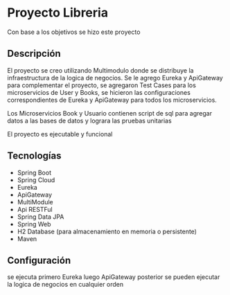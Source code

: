 # Proyecto Libreria

Con base a los objetivos se hizo este proyecto

## Descripción

El proyecto se creo utilizando Multimodulo
donde se distribuye la infraestructura de la logica de negocios.
Se le agrego Eureka y ApiGateway para complementar el proyecto, se agregaron
Test Cases para los microservicios de User y Books, se hicieron
las configuraciones correspondientes de Eureka y ApiGateway 
para todos los microservicios.

Los Microservicios Book y Usuario contienen script de sql
para agregar datos a las bases de datos y lograra las pruebas unitarias

El proyecto es ejecutable y funcional

## Tecnologías

- Spring Boot
- Spring Cloud
- Eureka
- ApiGateway
- MultiModule
- Api RESTFul
- Spring Data JPA
- Spring Web
- H2 Database (para almacenamiento en memoria o persistente)
- Maven


## Configuración

se ejecuta primero Eureka luego ApiGateway
posterior se pueden ejecutar la logica de negocios
en cualquier orden
